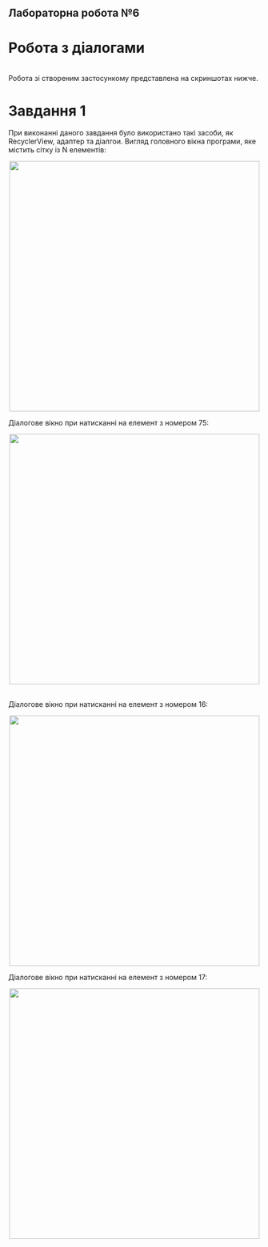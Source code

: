 ## Лабораторна робота №6
# Робота з діалогами
<br>
Робота зі створеним застосункому представлена на скриншотах нижче.

# Завдання 1
При виконанні даного завдання було використано такі засоби, як 
RecyclerView, адаптер та діалгои.
Вигляд головного вікна програми, яке містить сітку із N елементів:
<p align="center">
  <img src="../screenshots/LabTask6/screenshot_1.png" width="500"/>
</p>
Діалогове вікно при натисканні на елемент з номером 75:
<p align="center">
  <img src="../screenshots/LabTask6/screenshot_2.png" width="500"/>
</p>
<br>
Діалогове вікно при натисканні на елемент з номером 16:
<p align="center">
  <img src="../screenshots/LabTask6/screenshot_3.png" width="500"/>
</p>
Діалогове вікно при натисканні на елемент з номером 17:
<p align="center">
  <img src="../screenshots/LabTask6/screenshot_4.png" width="500"/>
</p>
